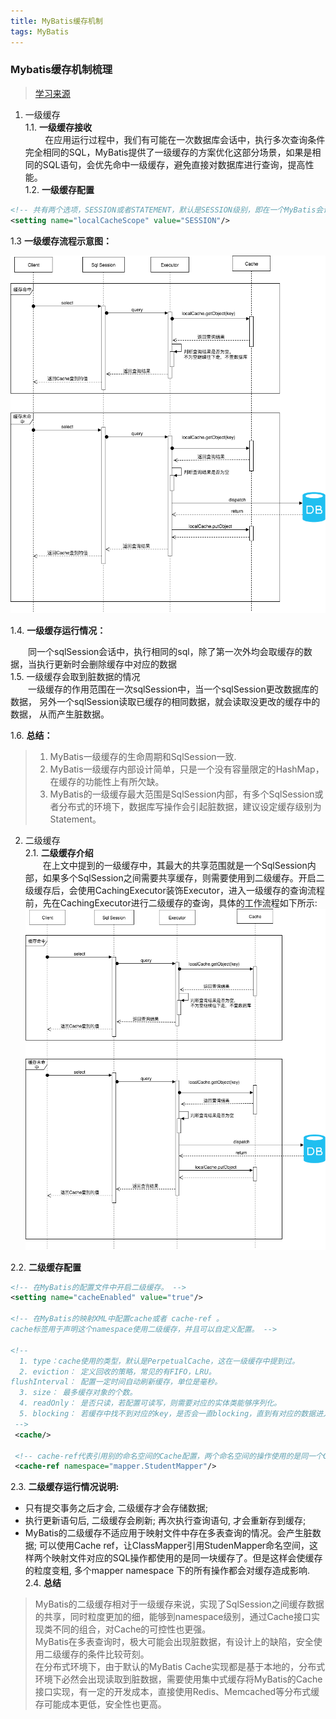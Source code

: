 ```yaml
---
title: MyBatis缓存机制
tags: MyBatis
---
```


### Mybatis缓存机制梳理
> [学习来源](https://tech.meituan.com/2018/01/19/mybatis-cache.html)  

1. 一级缓存  
1.1. **一级缓存接收**  
  &nbsp;&nbsp;&nbsp;&nbsp;&nbsp;&nbsp;&nbsp;&nbsp;在应用运行过程中，我们有可能在一次数据库会话中，执行多次查询条件完全相同的SQL，MyBatis提供了一级缓存的方案优化这部分场景，如果是相同的SQL语句，会优先命中一级缓存，避免直接对数据库进行查询，提高性能。  
1.2. **一级缓存配置**  

``` xml
<!-- 共有两个选项，SESSION或者STATEMENT，默认是SESSION级别，即在一个MyBatis会话中执行的所有语句，都会共享这一个缓存。一种是STATEMENT级别，可以理解为缓存只对当前执行的这一个Statement有效。-->
<setting name="localCacheScope" value="SESSION"/>
```
1.3 **一级缓存流程示意图：**  

![mybatis一级缓存源码示意图](../assets/images/mybatis一级缓存示意图.png)  

1.4. **一级缓存运行情况：**  

　　同一个sqlSession会话中，执行相同的sql，除了第一次外均会取缓存的数据，当执行更新时会删除缓存中对应的数据  
1.5. 一级缓存会取到脏数据的情况  
　　一级缓存的作用范围在一次sqlSession中，当一个sqlSession更改数据库的数据， 另外一个sqlSession读取已缓存的相同数据，就会读取没更改的缓存中的数据， 从而产生脏数据。  

1.6.  **总结：**  

> 1. MyBatis一级缓存的生命周期和SqlSession一致.  
> 2. MyBatis一级缓存内部设计简单，只是一个没有容量限定的HashMap，在缓存的功能性上有所欠缺。  
> 3. MyBatis的一级缓存最大范围是SqlSession内部，有多个SqlSession或者分布式的环境下，数据库写操作会引起脏数据，建议设定缓存级别为Statement。 

2. 二级缓存  
2.1. **二级缓存介绍**  
　　在上文中提到的一级缓存中，其最大的共享范围就是一个SqlSession内部，如果多个SqlSession之间需要共享缓存，则需要使用到二级缓存。开启二级缓存后，会使用CachingExecutor装饰Executor，进入一级缓存的查询流程前，先在CachingExecutor进行二级缓存的查询，具体的工作流程如下所示:  
![](..\assets\images\mybatis一级缓存示意图.png) 

2.2. **二级缓存配置**  

``` xml
<!-- 在MyBatis的配置文件中开启二级缓存。 -->
<setting name="cacheEnabled" value="true"/>

<!-- 在MyBatis的映射XML中配置cache或者 cache-ref 。
cache标签用于声明这个namespace使用二级缓存，并且可以自定义配置。 -->

<!-- 
  1. type：cache使用的类型，默认是PerpetualCache，这在一级缓存中提到过。  
  2. eviction： 定义回收的策略，常见的有FIFO，LRU。
flushInterval： 配置一定时间自动刷新缓存，单位是毫秒。
  3. size： 最多缓存对象的个数。
  4. readOnly： 是否只读，若配置可读写，则需要对应的实体类能够序列化。
  5. blocking： 若缓存中找不到对应的key，是否会一直blocking，直到有对应的数据进入缓存。
 -->
 <cache/> 

 <!-- cache-ref代表引用别的命名空间的Cache配置，两个命名空间的操作使用的是同一个Cache。 -->
 <cache-ref namespace="mapper.StudentMapper"/>
```  

2.3. **二级缓存运行情况说明:**  

* 只有提交事务之后才会, 二级缓存才会存储数据; 
* 执行更新语句后, 二级缓存会刷新; 再次执行查询语句, 才会重新存到缓存; 
* MyBatis的二级缓存不适应用于映射文件中存在多表查询的情况。会产生脏数据; 可以使用Cache ref，让ClassMapper引用StudenMapper命名空间，这样两个映射文件对应的SQL操作都使用的是同一块缓存了。但是这样会使缓存的粒度变粗, 多个mapper namespace 下的所有操作都会对缓存造成影响.   
2.4. **总结**
> MyBatis的二级缓存相对于一级缓存来说，实现了SqlSession之间缓存数据的共享，同时粒度更加的细，能够到namespace级别，通过Cache接口实现类不同的组合，对Cache的可控性也更强。  
MyBatis在多表查询时，极大可能会出现脏数据，有设计上的缺陷，安全使用二级缓存的条件比较苛刻。  
在分布式环境下，由于默认的MyBatis Cache实现都是基于本地的，分布式环境下必然会出现读取到脏数据，需要使用集中式缓存将MyBatis的Cache接口实现，有一定的开发成本，直接使用Redis、Memcached等分布式缓存可能成本更低，安全性也更高。




